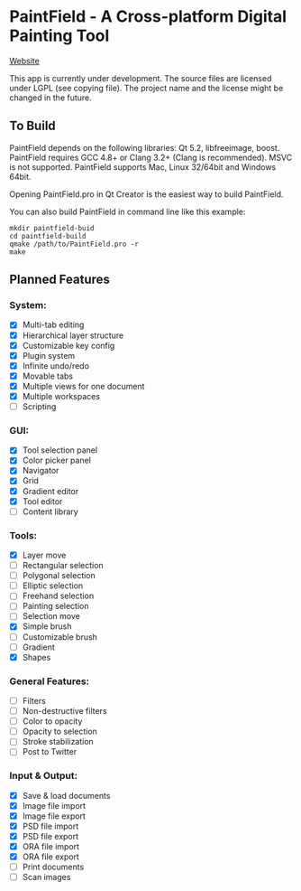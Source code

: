 PaintField - A Cross-platform Digital Painting Tool
========

[Website](http://iofg2100.github.io/PaintField/)

This app is currently under development. The source files are licensed under LGPL (see copying file).
The project name and the license might be changed in the future.

## To Build

PaintField depends on the following libraries: Qt 5.2, libfreeimage, boost.
PaintField requires GCC 4.8+ or Clang 3.2+ (Clang is recommended). MSVC is not supported.
PaintField supports Mac, Linux 32/64bit and Windows 64bit.

Opening PaintField.pro in Qt Creator is the easiest way to build PaintField.

You can also build PaintField in command line like this example:

    mkdir paintfield-buid
    cd paintfield-build
    qmake /path/to/PaintField.pro -r
    make

## Planned Features

### System:
- [x] Multi-tab editing
- [x] Hierarchical layer structure
- [x] Customizable key config
- [x] Plugin system
- [x] Infinite undo/redo
- [x] Movable tabs
- [x] Multiple views for one document
- [x] Multiple workspaces
- [ ] Scripting

### GUI:
- [x] Tool selection panel
- [x] Color picker panel
- [x] Navigator
- [x] Grid
- [x] Gradient editor
- [x] Tool editor
- [ ] Content library

### Tools:
- [x] Layer move
- [ ] Rectangular selection
- [ ] Polygonal selection
- [ ] Elliptic selection
- [ ] Freehand selection
- [ ] Painting selection
- [ ] Selection move
- [x] Simple brush
- [ ] Customizable brush
- [ ] Gradient
- [x] Shapes

### General Features:
- [ ] Filters
- [ ] Non-destructive filters
- [ ] Color to opacity
- [ ] Opacity to selection
- [ ] Stroke stabilization
- [ ] Post to Twitter

### Input & Output:
- [x] Save & load documents
- [x] Image file import
- [x] Image file export
- [x] PSD file import
- [x] PSD file export
- [x] ORA file import
- [x] ORA file export
- [ ] Print documents
- [ ] Scan images
